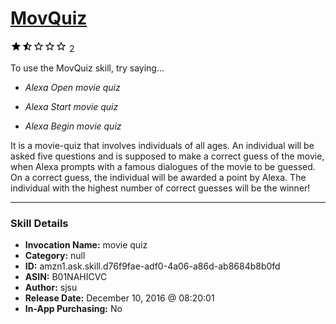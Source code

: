# [MovQuiz](http://alexa.amazon.com/#skills/amzn1.ask.skill.d76f9fae-adf0-4a06-a86d-ab8684b8b0fd)
![1.5 stars](../../images/ic_star_black_18dp_1x.png)![1.5 stars](../../images/ic_star_half_black_18dp_1x.png)![1.5 stars](../../images/ic_star_border_black_18dp_1x.png)![1.5 stars](../../images/ic_star_border_black_18dp_1x.png)![1.5 stars](../../images/ic_star_border_black_18dp_1x.png) 2

To use the MovQuiz skill, try saying...

* *Alexa Open movie quiz*

* *Alexa Start movie quiz*

* *Alexa Begin movie quiz*

It is a movie-quiz that involves individuals of all ages. An individual will be asked five questions and is supposed to make a correct guess of the movie, when Alexa prompts with a famous dialogues of the movie to be guessed. On a correct guess, the individual will be awarded a point by Alexa. The individual with the highest number of correct guesses will be the winner!

***

### Skill Details

* **Invocation Name:** movie quiz
* **Category:** null
* **ID:** amzn1.ask.skill.d76f9fae-adf0-4a06-a86d-ab8684b8b0fd
* **ASIN:** B01NAHICVC
* **Author:** sjsu
* **Release Date:** December 10, 2016 @ 08:20:01
* **In-App Purchasing:** No
